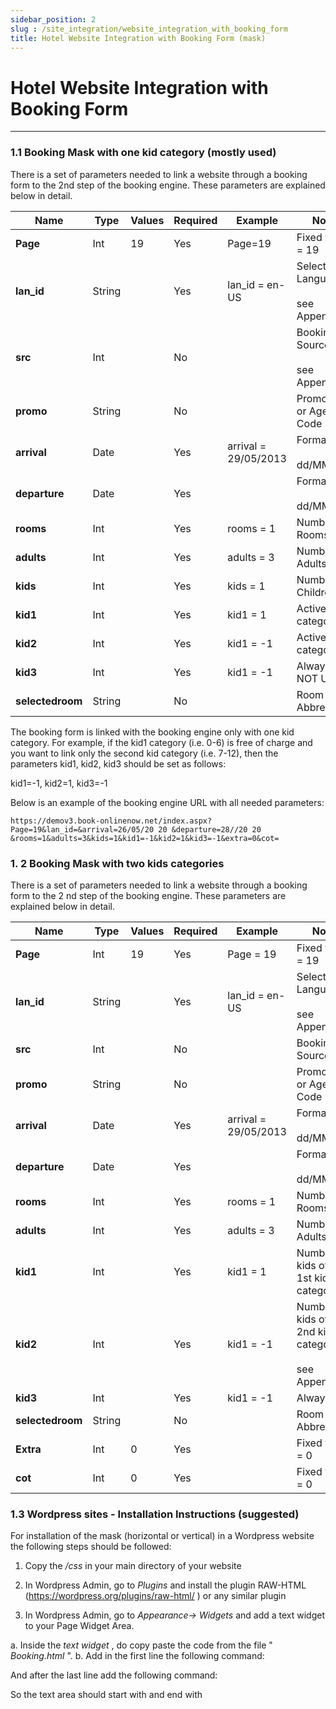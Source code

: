 ```yaml
---
sidebar_position: 2
slug : /site_integration/website_integration_with_booking_form
title: Hotel Website Integration with Booking Form (mask)
---
```

# Hotel Website Integration with Booking Form
---

### 1.1 Booking Mask with one kid category (mostly used)

There is a set of parameters needed to link a website through a booking form to the
2nd step of the booking engine. These parameters are explained below in detail.

| **Name**         | **Type** | **Values** | **Required** | **Example**          | **Notes**                                  |
| ---------------- | -------- | ---------- | ------------ | -------------------- | ------------------------------------------ |
| **Page**         | Int      | 19         | Yes          | Page=19              | Fixed value = 19                           |
| **lan_id**       | String   |            | Yes          | lan_id = en-US       | Selected Language <br/><br/>see Appendix I |
| **src**          | Int      |            | No           |                      | Booking Source <br/><br/>see Appendix II   |
| **promo**        | String   |            | No           |                      | Promo Code or Agent Code                   |
| **arrival**      | Date     |            | Yes          | arrival = 29/05/2013 | Format <br/><br/>dd/MM/yyyy                |
| **departure**    | Date     |            | Yes          |                      | Format <br/><br/>dd/MM/yyyy                |
| **rooms**        | Int      |            | Yes          | rooms = 1            | Number of Rooms                            |
| **adults**       | Int      |            | Yes          | adults = 3           | Number of Adults                           |
| **kids**         | Int      |            | Yes          | kids = 1             | Number of Children                         |
| **kid1**         | Int      |            | Yes          | kid1 = 1             | Active kid category                        |
| **kid2**         | Int      |            | Yes          | kid1 = -1            | Active kid category                        |
| **kid3**         | Int      |            | Yes          | kid1 = -1            | Always -1 – NOT USED                       |
| **selectedroom** | String   |            | No           |                      | Room Type Abbreviation                     |

The booking form is linked with the booking engine only with one kid category.
For example, if the kid1 category (i.e. 0-6) is free of charge and you want to link only
the second kid category (i.e. 7-12), then the parameters kid1, kid2, kid3 should be
set as follows:

kid1=-1, kid2=1, kid3=-1

Below is an example of the booking engine URL with all needed parameters:
```
https://demov3.book-onlinenow.net/index.aspx?Page=19&lan_id=&arrival=26/05/20 20 &departure=28//20 20 &rooms=1&adults=3&kids=1&kid1=-1&kid2=1&kid3=-1&extra=0&cot=
```

### 1. 2 Booking Mask with two kids categories

There is a set of parameters needed to link a website through a booking form to the
2 nd step of the booking engine. These parameters are explained below in detail.

| **Name**         | **Type** | **Values** | **Required** | **Example**          | **Notes**                                                       |
| ---------------- | -------- | ---------- | ------------ | -------------------- | --------------------------------------------------------------- |
| **Page**         | Int      | 19         | Yes          | Page = 19            | Fixed value = 19                                                |
| **lan_id**       | String   |            | Yes          | lan_id = en-US       | Selected Language <br/><br/>see Appendix 1                      |
| **src**          | Int      |            | No           |                      | Booking Source                                                  |
| **promo**        | String   |            | No           |                      | Promo Code or Agent Code                                        |
| **arrival**      | Date     |            | Yes          | arrival = 29/05/2013 | Format <br/><br/>dd/MM/yyyy                                     |
| **departure**    | Date     |            | Yes          |                      | Format <br/><br/>dd/MM/yyyy                                     |
| **rooms**        | Int      |            | Yes          | rooms = 1            | Number of Rooms                                                 |
| **adults**       | Int      |            | Yes          | adults = 3           | Number of Adults                                                |
| **kid1**         | Int      |            | Yes          | kid1 = 1             | Number of kids of the 1st kid category                          |
| **kid2**         | Int      |            | Yes          | kid1 = -1            | Number of kids of the 2nd kid category <br/><br/>see Appendix 3 |
| **kid3**         | Int      |            | Yes          | kid1 = -1            | Always -1                                                       |
| **selectedroom** | String   |            | No           |                      | Room Type Abbreviation                                          |
| **Extra**        | Int      | 0          | Yes          |                      | Fixed value = 0                                                 |
| **cot**          | Int      | 0          | Yes          |                      | Fixed value = 0                                                 |


### 1.3 Wordpress sites - Installation Instructions (suggested)

For installation of the mask (horizontal or vertical) in a Wordpress website the following steps should be followed:

1. Copy the _/css_ in your main directory of your website

2. In Wordpress Admin, go to _Plugins_ and install the plugin RAW-HTML
(https://wordpress.org/plugins/raw-html/ ) or any similar plugin

3. In Wordpress Admin, go to _Appearance-> Widgets_ and add a text widget to your Page Widget Area.

a. Inside the _text widget_ , do copy paste the code from the file " _Booking.html_ ".
b. Add in the first line the following command:
<!--raw-->
And after the last line add the following command:
<!--/raw-->
So the text area should start with **<!--raw-->** and end with **<!--/raw-->**